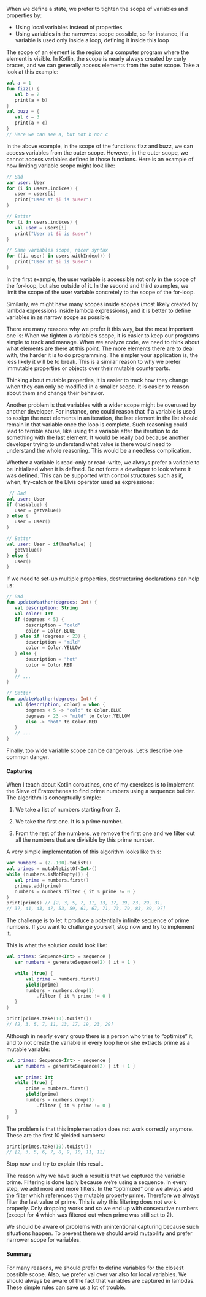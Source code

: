 When we define a state, we prefer to tighten the scope of variables and properties by:

- Using local variables instead of properties
- Using variables in the narrowest scope possible, so for instance, if a variable is used only inside a loop, defining it inside this loop

The scope of an element is the region of a computer program where the element is visible. In Kotlin, the scope is nearly always created by curly braces, and we can generally access elements from the outer scope. Take a look at this example:

```kotlin
val a = 1
fun fizz() {
   val b = 2
   print(a + b)
}
val buzz = {
   val c = 3
   print(a + c)
}
// Here we can see a, but not b nor c
```

In the above example, in the scope of the functions fizz and buzz, we can access variables from the outer scope. However, in the outer scope, we cannot access variables defined in those functions. Here is an example of how limiting variable scope might look like:

```kotlin
// Bad
var user: User
for (i in users.indices) {
   user = users[i]
   print("User at $i is $user")
}

// Better
for (i in users.indices) {
   val user = users[i]
   print("User at $i is $user")
}

// Same variables scope, nicer syntax
for ((i, user) in users.withIndex()) {
   print("User at $i is $user")
}
```

In the first example, the user variable is accessible not only in the scope of the for-loop, but also outside of it. In the second and third examples, we limit the scope of the user variable concretely to the scope of the for-loop.

Similarly, we might have many scopes inside scopes (most likely created by lambda expressions inside lambda expressions), and it is better to define variables in as narrow scope as possible.

There are many reasons why we prefer it this way, but the most important one is: When we tighten a variable’s scope, it is easier to keep our programs simple to track and manage. When we analyze code, we need to think about what elements are there at this point. The more elements there are to deal with, the harder it is to do programming. The simpler your application is, the less likely it will be to break. This is a similar reason to why we prefer immutable properties or objects over their mutable counterparts.

Thinking about mutable properties, it is easier to track how they change when they can only be modified in a smaller scope. It is easier to reason about them and change their behavior.

Another problem is that variables with a wider scope might be overused by another developer. For instance, one could reason that if a variable is used to assign the next elements in an iteration, the last element in the list should remain in that variable once the loop is complete. Such reasoning could lead to terrible abuse, like using this variable after the iteration to do something with the last element. It would be really bad because another developer trying to understand what value is there would need to understand the whole reasoning. This would be a needless complication.

Whether a variable is read-only or read-write, we always prefer a variable to be initialized when it is defined. Do not force a developer to look where it was defined. This can be supported with control structures such as if, when, try-catch or the Elvis operator used as expressions:

```kotlin
 // Bad
val user: User
if (hasValue) {
   user = getValue()
} else {
   user = User()
}

// Better
val user: User = if(hasValue) {
   getValue()
} else {
   User()
}
```

If we need to set-up multiple properties, destructuring declarations can help us:

```kotlin
// Bad
fun updateWeather(degrees: Int) {
   val description: String
   val color: Int
   if (degrees < 5) {
       description = "cold"
       color = Color.BLUE
   } else if (degrees < 23) {
       description = "mild"
       color = Color.YELLOW
   } else {
       description = "hot"
       color = Color.RED
   }
   // ...
}

// Better
fun updateWeather(degrees: Int) {
   val (description, color) = when {
       degrees < 5 -> "cold" to Color.BLUE
       degrees < 23 -> "mild" to Color.YELLOW
       else -> "hot" to Color.RED
   }
   // ...
}
```

Finally, too wide variable scope can be dangerous. Let’s describe one common danger.

#### Capturing

When I teach about Kotlin coroutines, one of my exercises is to implement the Sieve of Eratosthenes to find prime numbers using a sequence builder. The algorithm is conceptually simple:

1. We take a list of numbers starting from 2.

2. We take the first one. It is a prime number.

3. From the rest of the numbers, we remove the first one and we filter out all the numbers that are divisible by this prime number.

A very simple implementation of this algorithm looks like this:

```kotlin
var numbers = (2..100).toList()
val primes = mutableListOf<Int>()
while (numbers.isNotEmpty()) {
   val prime = numbers.first()
   primes.add(prime)
   numbers = numbers.filter { it % prime != 0 }
}
print(primes) // [2, 3, 5, 7, 11, 13, 17, 19, 23, 29, 31, 
// 37, 41, 43, 47, 53, 59, 61, 67, 71, 73, 79, 83, 89, 97]
```

The challenge is to let it produce a potentially infinite sequence of prime numbers. If you want to challenge yourself, stop now and try to implement it.

This is what the solution could look like:

```kotlin
val primes: Sequence<Int> = sequence {
   var numbers = generateSequence(2) { it + 1 }

   while (true) {
       val prime = numbers.first()
       yield(prime)
       numbers = numbers.drop(1)
           .filter { it % prime != 0 }
   }
}

print(primes.take(10).toList()) 
// [2, 3, 5, 7, 11, 13, 17, 19, 23, 29]
```

Although in nearly every group there is a person who tries to “optimize” it, and to not create the variable in every loop he or she extracts prime as a mutable variable:

```kotlin
val primes: Sequence<Int> = sequence {
   var numbers = generateSequence(2) { it + 1 }

   var prime: Int
   while (true) {
       prime = numbers.first()
       yield(prime)
       numbers = numbers.drop(1)
           .filter { it % prime != 0 }
   }
}
```

The problem is that this implementation does not work correctly anymore. These are the first 10 yielded numbers:

```kotlin
print(primes.take(10).toList()) 
// [2, 3, 5, 6, 7, 8, 9, 10, 11, 12]
```

Stop now and try to explain this result.

The reason why we have such a result is that we captured the variable prime. Filtering is done lazily because we’re using a sequence. In every step, we add more and more filters. In the “optimized” one we always add the filter which references the mutable property prime. Therefore we always filter the last value of prime. This is why this filtering does not work properly. Only dropping works and so we end up with consecutive numbers (except for 4 which was filtered out when prime was still set to 2).

We should be aware of problems with unintentional capturing because such situations happen. To prevent them we should avoid mutability and prefer narrower scope for variables.

#### Summary

For many reasons, we should prefer to define variables for the closest possible scope. Also, we prefer val over var also for local variables. We should always be aware of the fact that variables are captured in lambdas. These simple rules can save us a lot of trouble.

